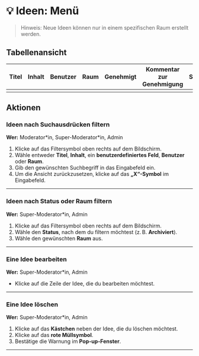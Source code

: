 # 💡 Ideen: Menü
> Hinweis: Neue Ideen können nur in einem spezifischen Raum erstellt werden.

## Tabellenansicht
| Titel | Inhalt | Benutzer | Raum | Genehmigt | Kommentar zur Genehmigung | Status | Erstellt | Letzte Aktualisierung |
|-------|--------|----------|------|-----------|----------------------------|--------|----------|------------------------|
|       |        |          |      |           |                            |        |          |                        |


## Aktionen

### Ideen nach Suchausdrücken filtern

**Wer:** Moderator\*in, Super-Moderator\*in, Admin

1. Klicke auf das Filtersymbol oben rechts auf dem Bildschirm.
2. Wähle entweder **Titel**, **Inhalt**, ein **benutzerdefiniertes Feld**, **Benutzer** oder **Raum**.
3. Gib den gewünschten Suchbegriff in das Eingabefeld ein.
4. Um die Ansicht zurückzusetzen, klicke auf das **„X“-Symbol** im Eingabefeld.

---

### Ideen nach Status oder Raum filtern

**Wer:** Super-Moderator\*in, Admin

1. Klicke auf das Filtersymbol oben rechts auf dem Bildschirm.
2. Wähle den **Status**, nach dem du filtern möchtest (z. B. **Archiviert**).
3. Wähle den gewünschten **Raum** aus.

---

### Eine Idee bearbeiten

**Wer:** Super-Moderator\*in, Admin

- Klicke auf die Zeile der Idee, die du bearbeiten möchtest.

---

### Eine Idee löschen

**Wer:** Super-Moderator\*in, Admin

1. Klicke auf das **Kästchen** neben der Idee, die du löschen möchtest.
2. Klicke auf das **rote Müllsymbol**.
3. Bestätige die Warnung im **Pop-up-Fenster**.

---
